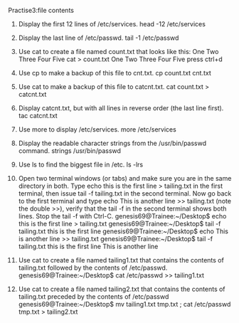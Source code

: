 Practise3:file contents

1. Display the first 12 lines of /etc/services.
	head -12 /etc/services


2. Display the last line of /etc/passwd.
	tail -1 /etc/passwd


3. Use cat to create a file named count.txt that looks like this:
One
Two
Three
Four
Five
	cat > count.txt
	One
	Two
	Three
	Four
	Five
	press ctrl+d
	
	
4. Use cp to make a backup of this file to cnt.txt.
	cp count.txt cnt.txt


5. Use cat to make a backup of this file to catcnt.txt.
	cat count.txt > catcnt.txt


6. Display catcnt.txt, but with all lines in reverse order (the last line first).
	tac catcnt.txt


7. Use more to display /etc/services.
	more /etc/services


8. Display the readable character strings from the /usr/bin/passwd command. 
	strings /usr/bin/passwd


9. Use ls to find the biggest file in /etc.
	ls -lrs


10. Open two terminal windows (or tabs) and make sure you are in the same directory in both. Type echo this is the first line > tailing.txt in the first terminal, then issue tail -f tailing.txt in the second terminal. Now go back to the first terminal and type echo This is another line >> tailing.txt (note the double >>), verify that the tail -f in the second terminal shows both lines. Stop the tail -f with Ctrl-C.
	genesis69@Trainee:~/Desktop$ echo this is the first line > tailing.txt
	genesis69@Trainee:~/Desktop$ tail -f tailing.txt
	this is the first line
	genesis69@Trainee:~/Desktop$ echo This is another line >> tailing.txt
	genesis69@Trainee:~/Desktop$ tail -f tailing.txt
	this is the first line
	This is another line


11. Use cat to create a file named tailing1.txt that contains the contents of tailing.txt followed by the contents of /etc/passwd.
	genesis69@Trainee:~/Desktop$ cat /etc/passwd >> tailing1.txt


12. Use cat to create a file named tailing2.txt that contains the contents of tailing.txt preceded by the contents of /etc/passwd
	genesis69@Trainee:~/Desktop$ mv tailing1.txt tmp.txt ; cat /etc/passwd tmp.txt > tailing2.txt



